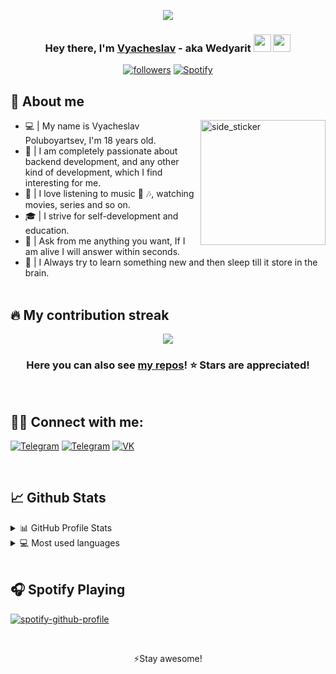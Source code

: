 
<p align="center">
  <img src="https://i.imgur.com/MhRI62b.gif">
</p>

<h3 align="center">Hey there, I'm <a href="https://github.com/Wedyarit">Vyacheslav</a> - aka Wedyarit <img src="https://media.giphy.com/media/hvRJCLFzcasrR4ia7z/giphy.gif" width="28"> <img src="https://emojis.slackmojis.com/emojis/images/1531849430/4246/blob-sunglasses.gif?1531849430" width="28"/></h3>

<p align="center">
  <a href="https://github.com/Wedyarit"><img alt="followers" title="Follow me on Github" src="https://img.shields.io/github/followers/Wedyarit?color=236ad3&style=for-the-badge&logo=github&label=Follow"/></a>  
  <a href="https://open.spotify.com/user/g3ansdmzkc19pankrj2eedd8c?si=f5bf27c6f0f14b78" target="_blank"><img src="https://img.shields.io/badge/Spotify-%231ED760.svg?&style=for-the-badge&logo=spotify&logoColor=white" alt="Spotify"></a>
</p>


## 📖 About me
<img align="right" width=200px height=200px alt="side_sticker" src="https://media.giphy.com/media/TEnXkcsHrP4YedChhA/giphy.gif" />

* 💻 | My name is Vyacheslav Poluboyartsev, I'm 18 years old.
* 🎨 | I am completely passionate about backend development, and any other kind of development, which I find interesting for me.
* 📱 | I love listening to music :heartbeat: :notes:, watching movies, series and so on.
* 🎓 | I strive for self-development and education.
* :closed_book: | Ask from me anything you want, If I am alive I will answer within seconds. <br>
* :gem: | I Always try to learn something new and then sleep till it store in the brain. <br><br>
 


## 🔥 My contribution streak

<p align="center">
  <a href="https://github.com/Wedyarit/github-readme-streak-stats">
    <img src="https://github-readme-streak-stats.herokuapp.com?user=Wedyarit&theme=midnight-purple"/>
  </a>
</p>

<h3 align="center">Here you can also see <a href="https://github.com/Wedyarit?tab=repositories">my repos</a>! ⭐ Stars are appreciated!</h3>
<br>


## 🙋‍♂️ Connect with me:

<p align="left">
  <a href="https://t.me/Wedyarit"><img alt="Telegram" title="Telegram" src="https://img.shields.io/badge/Telegram-2CA5E0?style=for-the-badge&logo=telegram&logoColor=white"/></a>
   <a href="wedyarit@gmail.com"><img alt="Telegram" title="Telegram" src="https://img.shields.io/badge/Gmail-D14836?style=for-the-badge&logo=gmail&logoColor=white"/></a>
  <a href="https://vk.com/wedyarit"><img alt="VK" title="VK" src="https://img.shields.io/badge/-VK-%232962FF?style=for-the-badge&logo=vk&logoColor=white"/></a>
</p>
<br>

## 📈 Github Stats

<details>
  <summary>📊 GitHub Profile Stats</summary>
  <br/>
  <a href=""><img alt="Wedyarit's Github Stats" src="https://github-readme-stats.vercel.app/api?username=Wedyarit&show_icons=true&count_private=true&theme=midnight-purple" /></a>
</details>

<details> 
  <summary>💻 Most used languages</summary>
  <br/>
  <a href=""><img alt="Wedyarit's Top Languages" src="https://github-readme-stats.vercel.app/api/top-langs/?username=Wedyarit&langs_count=10&layout=compact&theme=midnight-purple" /></a>
  <br/>
  <b>Note:</b> This chart is only a metric of which languages my public code on GitHub consists of and does not reflect my experience or skill level.
</details>
<br>

## 🎧 Spotify Playing
[![spotify-github-profile](https://spotify-github-profile.vercel.app/api/view?uid=g3ansdmzkc19pankrj2eedd8c&cover_image=true&theme=default)](https://open.spotify.com/user/g3ansdmzkc19pankrj2eedd8c?si=b8e61e659962426e)


<br />

<p align='center'>⚡Stay awesome!</p>
   
